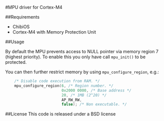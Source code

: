 #MPU driver for Cortex-M4

##Requirements

* ChibiOS
* Cortex-M4 with Memory Protection Unit

##Usage

By default the MPU prevents access to NULL pointer via memory region 7 (highest priority).
To enable this you only have call `mpu_init()` to be protected.

You can then further restrict memory by using `mpu_configure_region`, e.g.:

```cpp
    /* Disable code execution from RAM. */
    mpu_configure_region(6, /* Region number. */
                         0x2000 0000, /* Base address */
                         20, /* 1MB (2^20) */
                         AP_RW_RW,
                         false); /* Non executable. */
```

##License
This code is released under a BSD license
